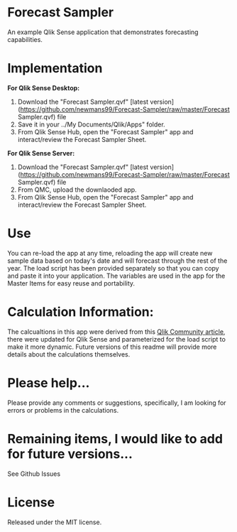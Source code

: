 # Forecast Sampler
An example Qlik Sense application that demonstrates forecasting capabilities.

# Implementation
**For Qlik Sense Desktop:**
1. Download the "Forecast Sampler.qvf" [latest version](https://github.com/newmans99/Forecast-Sampler/raw/master/Forecast Sampler.qvf) file
2. Save it in your ../My Documents/Qlik/Apps" folder.
3. From Qlik Sense Hub, open the "Forecast Sampler" app and interact/review the Forecast Sampler Sheet.

**For Qlik Sense Server:**
1. Download the "Forecast Sampler.qvf" [latest version](https://github.com/newmans99/Forecast-Sampler/raw/master/Forecast Sampler.qvf) file
2. From QMC, upload the downlaoded app.
3. From Qlik Sense Hub, open the "Forecast Sampler" app and interact/review the Forecast Sampler Sheet.


# Use
You can re-load the app at any time, reloading the app will create new sample data based on today's date and will forecast through the rest of the year. The load script has been provided separately so that you can copy and paste it into your application. The variables are used in the app for the Master Items for easy reuse and portability.

# Calculation Information:
The calcualtions in this app were derived from this [Qlik Community article](https://community.qlik.com/thread/16846), there were updated for Qlik Sense and parameterized for the load script to make it more dynamic. Future versions of this readme will provide more details about the calculations themselves.


# Please help...
Please provide any comments or suggestions, specifically, I am looking for errors or problems in the calculations.

# Remaining items, I would like to add for future versions...
See Github Issues

# License
Released under the MIT license.
